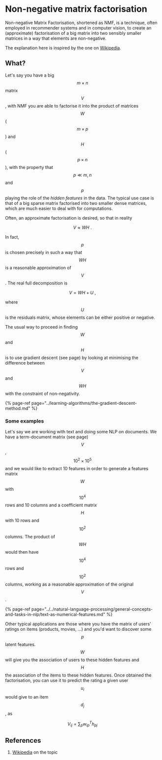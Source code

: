 # Non-negative matrix factorisation

Non-negative Matrix Factorisation, shortened as NMF, is a technique, often employed in recommender systems and in computer vision, to create an \(approximate\) factorisation of a big matrix into two sensibly smaller matrices in a way that elements are non-negative.

The explanation here is inspired by the one on [Wikipedia](non-negative-matrix-factorisation.md#references).

## What?

Let's say you have a big $$m \times n$$matrix$$V$$, with NMF you are able to factorise it into the product of matrices$$W$$\($$m \times p$$\) and$$H$$\($$p \times n$$\), with the property that$$p \ll m, n$$and$$p$$playing the role of the _hidden features_ in the data. The typical use case is that of a big sparse matrix factorised into two smaller dense matrices, which are much easier to deal with for computations.

Often, an approximate factorisation is desired, so that in reality

$$
V \approx W H \ .
$$

In fact, $$p$$is chosen precisely in such a way that$$WH$$is a reasonable approximation of$$V$$. The real full decomposition is

$$
V = WH + U \ ,
$$

where$$U$$is the residuals matrix, whose elements can be either positive or negative.

The usual way to proceed in finding$$W$$and$$H$$is to use gradient descent \(see page\) by looking at minimising the difference between$$V$$and$$WH$$with the constraint of non-negativity.

{% page-ref page="../learning-algorithms/the-gradient-descent-method.md" %}

### Some examples

Let's say we are working with text and doing some NLP on documents. We have a term-document matrix \(see page\)$$V$$,$$10^2 \times 10^5$$and we would like to extract 10 features in order to generate a features matrix $$W$$with $$10^4$$rows and 10 columns and a coefficient matrix$$H$$with 10 rows and$$10^2$$columns. The product of$$WH$$would then have$$10^4$$rows and$$10^2$$columns, working as a reasonable approximation of the original$$V$$.

{% page-ref page="../../natural-language-processing/general-concepts-and-tasks-in-nlp/text-as-numerical-features.md" %}

Other typical applications are those where you have the matrix of users' ratings on items \(products, movies, ...\) and you'd want to discover some $$p$$latent features.$$W$$ will give you the association of users to these hidden features and$$H$$the association of the items to these hidden features. Once obtained the factorisation, you can use it to predict the rating a given user $$u_i$$ would give to an item $$d_j$$, as

$$
V_{ij} = \sum_p w_{ip}^T h_{pj}
$$

## References

1. [Wikipedia](https://en.wikipedia.org/wiki/Non-negative_matrix_factorization) on the topic

